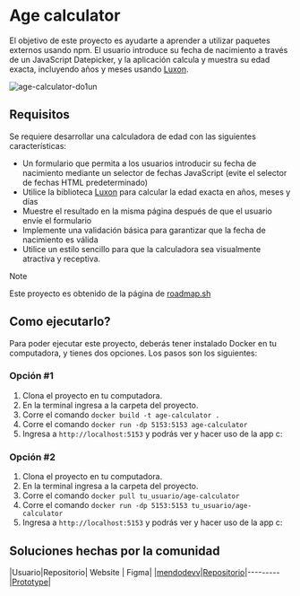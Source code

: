 # Age calculator
El objetivo de este proyecto es ayudarte a aprender a utilizar paquetes externos usando npm. El usuario introduce su fecha de nacimiento a través de un JavaScript Datepicker, y la aplicación calcula y muestra su edad exacta, incluyendo años y meses usando [Luxon](https://www.npmjs.com/package/luxon).

![age-calculator-do1un](https://github.com/user-attachments/assets/a7a0dbce-545d-4d46-a5e6-637ba78809b4)


## Requisitos

Se requiere desarrollar una calculadora de edad con las siguientes características:

- Un formulario que permita a los usuarios introducir su fecha de nacimiento mediante un selector de fechas JavaScript (evite el selector de fechas HTML predeterminado)
- Utilice la biblioteca [Luxon](https://www.npmjs.com/package/luxon) para calcular la edad exacta en años, meses y días
- Muestre el resultado en la misma página después de que el usuario envíe el formulario
- Implemente una validación básica para garantizar que la fecha de nacimiento es válida
- Utilice un estilo sencillo para que la calculadora sea visualmente atractiva y receptiva.

> [!NOTE]
> Este proyecto es obtenido de la página de <a href="https://roadmap.sh/projects/age-calculator">roadmap.sh</a>

## Como ejecutarlo?
Para poder ejecutar este proyecto, deberás tener instalado Docker en tu computadora, y tienes dos opciones. Los pasos son los siguientes:

### Opción #1
1. Clona el proyecto en tu computadora.
2. En la terminal ingresa a la carpeta del proyecto.
3. Corre el comando ```docker build -t age-calculator .```
4. Corre el comando ```docker run -dp 5153:5153 age-calculator```
5. Ingresa a ```http://localhost:5153``` y podrás ver y hacer uso de la app c:

### Opción #2
1. Clona el proyecto en tu computadora.
2. En la terminal ingresa a la carpeta del proyecto.
3. Corre el comando ```docker pull tu_usuario/age-calculator```
4. Corre el comando ```docker run -dp 5153:5153 tu_usuario/age-calculator```
5. Ingresa a ```http://localhost:5153``` y podrás ver y hacer uso de la app c:


## Soluciones hechas por la comunidad
|Usuario|Repositorio| Website | Figma|
|<a href="https://github.com/mendodevv">mendodevv</a>|<a href="https://github.com/mendodevv/age-calculator/tree/mendodev/solution">Repositorio</a>|---------|<a href="https://www.figma.com/proto/L11QQlvwGuXb5lepZRm6MM/Age-Calculator?node-id=74-7&t=S4vXdSlM09ms5JFj-1">Prototype</a>|
